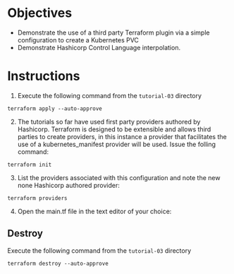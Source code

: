 # Objectives

- Demonstrate the use of a third party Terraform plugin via a simple configuration to create a Kubernetes PVC
- Demonstrate Hashicorp Control Language interpolation.

# Instructions

1. Execute the following command from the `tutorial-03` directory
```
terraform apply --auto-approve 
```

2. The tutorials so far have used first party providers authored by Hashicorp. Terraform is designed to be extensible and allows third parties
   to create providers, in this instance a provider that facilitates the use of a kubernetes_manifest provider will be used. Issue the folling command:
```
terraform init 
```

3. List the providers associated with this configuration and note the new none Hashicorp authored provider:
```
terraform providers 
```

4. Open the main.tf file in the text editor of your choice:






## Destroy

Execute the following command from the `tutorial-03` directory
```
terraform destroy --auto-approve 
```
